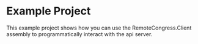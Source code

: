 # Example Project

This example project shows how you can use the RemoteCongress.Client assembly to programmatically interact with the api server.